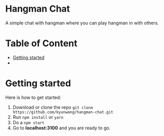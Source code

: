 # Hangman Chat
A simple chat with hangman where you can play hangman in with others.

# Table of Content
- [Getting started](#getting-started)
- [](#)

# Getting started
Here is how to get started:
1. Download or clone the repo `git clone https://github.com/kyunwang/hangman-chat.git`
2. Run `npm install` or `yarn`
3. Do a `npm start`
4. Go to **localhost:3100** and you are ready to go.
